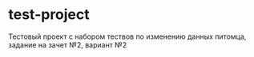 # test-project
Тестовый проект с набором тествов по изменению данных питомца, задание на зачет №2, вариант №2
